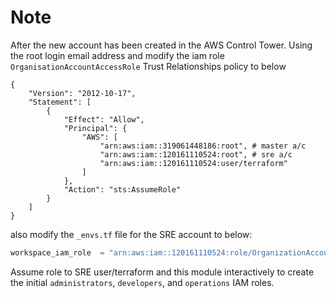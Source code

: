 # Note

After the new account has been created in the AWS Control Tower. Using the root login email address and modify the
iam role `OrganisationAccountAccessRole` Trust Relationships policy to below
``` hcl
{
    "Version": "2012-10-17",
    "Statement": [
        {
            "Effect": "Allow",
            "Principal": {
                "AWS": [
                    "arn:aws:iam::319061448186:root", # master a/c
                    "arn:aws:iam::120161110524:root", # sre a/c
                    "arn:aws:iam::120161110524:user/terraform"
                ]
            },
            "Action": "sts:AssumeRole"
        }
    ]
}
```

also modify the `_envs.tf` file for the SRE account to below:
```terraform
workspace_iam_role  = "arn:aws:iam::120161110524:role/OrganizationAccountAccessRole"
```

Assume role to SRE user/terraform and this module interactively to create the initial `administrators`, `developers`, and `operations` IAM roles.
